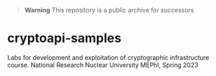 > **Warning**
> This repository is a public archive for successors

# cryptoapi-samples

Labs for development and exploitation of cryptographic infrastructure course. National Research Nuclear University MEPhI, Spring 2023
